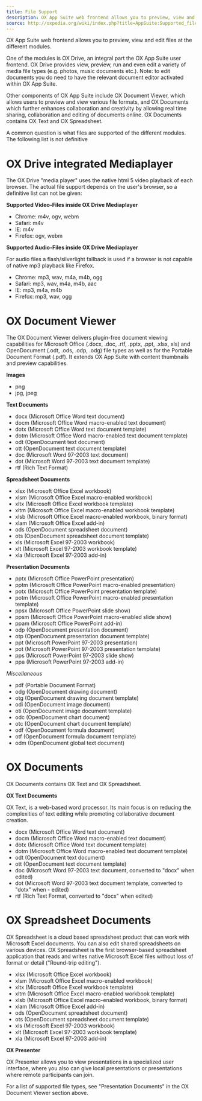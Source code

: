 ```yaml
---
title: File Support
description: OX App Suite web frontend allows you to preview, view and edit files at the different modules
source: http://oxpedia.org/wiki/index.php?title=AppSuite:Supported_file_types
---
```


OX App Suite web frontend allows you to preview, view and edit files at the different modules.

One of the modules is OX Drive, an integral part the OX App Suite user frontend. OX Drive provides view, preview, run and even edit a variety of media file types (e.g. photos, music documents etc.). 
Note: to edit documents you do need to have the relevant document editor activated within OX App Suite.

Other components of OX App Suite include OX Document Viewer, which allows users to preview and view various file formats, and OX Documents which further enhances collaboration and creativity by allowing real time sharing, collaboration and editing of documents online. 
OX Documents contains OX Text and OX Spreadsheet.

A common question is what files are supported of the different modules. The following list is not definitive

# OX Drive integrated Mediaplayer

The OX Drive "media player" uses the native html 5 video playback of each browser. 
The actual file support depends on the user's browser, so a definitive list can not be given:

**Supported Video-Files inside OX Drive Mediaplayer**

- Chrome: m4v, ogv, webm
- Safari: m4v
- IE: m4v
- Firefox: ogv, webm

**Supported Audio-Files inside OX Drive Mediaplayer**

For audio files a flash/silverlight fallback is used if a browser is not capable of native mp3 playback like Firefox.

- Chrome: mp3, wav, m4a, m4b, ogg
- Safari: mp3, wav, m4a, m4b, aac
- IE: mp3, m4a, m4b
- Firefox: mp3, wav, ogg

# OX Document Viewer

The OX Document Viewer delivers plugin-free document viewing capabilities for Microsoft Office (.docx, .doc, .rtf, .pptx, .ppt, .xlsx, xls) and OpenDocument (.odt, .ods, .odp, .odg) file types as well as for the Portable Document Format (.pdf). 
It extends OX App Suite with content thumbnails and preview capabilities.

**Images**

- png
- jpg, jpeg

**Text Documents**

- docx (Microsoft Office Word text document)
- docm (Microsoft Office Word macro-enabled text document)
- dotx (Microsoft Office Word text document template)
- dotm (Microsoft Office Word macro-enabled text document template)
- odt (OpenDocument text document)
- ott (OpenDocument text document template)
- doc (Microsoft Word 97-2003 text document)
- dot (Microsoft Word 97-2003 text document template)
- rtf (Rich Text Format)

**Spreadsheet Documents**

- xlsx (Microsoft Office Excel workbook)
- xlsm (Microsoft Office Excel macro-enabled workbook)
- xltx (Microsoft Office Excel workbook template)
- xltm (Microsoft Office Excel macro-enabled workbook template)
- xlsb (Microsoft Office Excel macro-enabled workbook, binary format)
- xlam (Microsoft Office Excel add-in)
- ods (OpenDocument spreadsheet document)
- ots (OpenDocument spreadsheet document template)
- xls (Microsoft Excel 97-2003 workbook)
- xlt (Microsoft Excel 97-2003 workbook template)
- xla (Microsoft Excel 97-2003 add-in)

**Presentation Documents**

- pptx (Microsoft Office PowerPoint presentation)
- pptm (Microsoft Office PowerPoint macro-enabled presentation)
- potx (Microsoft Office PowerPoint presentation template)
- potm (Microsoft Office PowerPoint macro-enabled presentation template)
- ppsx (Microsoft Office PowerPoint slide show)
- ppsm (Microsoft Office PowerPoint macro-enabled slide show)
- ppam (Microsoft Office PowerPoint add-in)
- odp (OpenDocument presentation document)
- otp (OpenDocument presentation document template)
- ppt (Microsoft PowerPoint 97-2003 presentation)
- pot (Microsoft PowerPoint 97-2003 presentation template)
- pps (Microsoft PowerPoint 97-2003 slide show)
- ppa (Microsoft PowerPoint 97-2003 add-in)

_Miscellaneous_

- pdf (Portable Document Format)
- odg (OpenDocument drawing document)
- otg (OpenDocument drawing document template)
- odi (OpenDocument image document)
- oti (OpenDocument image document template)
- odc (OpenDocument chart document)
- otc (OpenDocument chart document template)
- odf (OpenDocument formula document)
- otf (OpenDocument formula document template)
- odm (OpenDocument global text document)

# OX Documents

OX Documents contains OX Text and OX Spreadsheet.

**OX Text Documents**

OX Text, is a web-based word processor. 
Its main focus is on reducing the complexities of text editing while promoting collaborative document creation.

- docx (Microsoft Office Word text document)
- docm (Microsoft Office Word macro-enabled text document)
- dotx (Microsoft Office Word text document template)
- dotm (Microsoft Office Word macro-enabled text document template)
- odt (OpenDocument text document)
- ott (OpenDocument text document template)
- doc (Microsoft Word 97-2003 text document, converted to "docx" when edited)
- dot (Microsoft Word 97-2003 text document template, converted to "dotx" when - edited)
- rtf (Rich Text Format, converted to "docx" when edited)

# OX Spreadsheet Documents

OX Spreadsheet is a cloud based spreadsheet product that can work with Microsoft Excel documents. 
You can also edit shared spreadsheets on various devices. 
OX Spreadsheet is the first browser-based spreadsheet application that reads and writes native Microsoft Excel files without loss of format or detail ("Round-trip editing").

- xlsx (Microsoft Office Excel workbook)
- xlsm (Microsoft Office Excel macro-enabled workbook)
- xltx (Microsoft Office Excel workbook template)
- xltm (Microsoft Office Excel macro-enabled workbook template)
- xlsb (Microsoft Office Excel macro-enabled workbook, binary format)
- xlam (Microsoft Office Excel add-in)
- ods (OpenDocument spreadsheet document)
- ots (OpenDocument spreadsheet document template)
- xls (Microsoft Excel 97-2003 workbook)
- xlt (Microsoft Excel 97-2003 workbook template)
- xla (Microsoft Excel 97-2003 add-in)

**OX Presenter**

OX Presenter allows you to view presentations in a specialized user interface, where you also can give local presentations or presentations where remote participants can join.

For a list of supported file types, see "Presentation Documents" in the OX Document Viewer section above.
